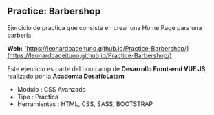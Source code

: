 ## Practice: Barbershop
Ejercicio de practica que consiste en crear una Home Page para una barbería.

**Web:** [https://leonardoaceituno.github.io/Practice-Barbershop/](https://leonardoaceituno.github.io/Practice-Barbershop/)

Este ejercicio es parte del bootcamp de **Desarrollo Front-end VUE JS**, realizado por la **Academia DesafíoLatam**

- Modulo : CSS Avanzado
- Tipo 	: Practica
- Herramientas : HTML, CSS, SASS, BOOTSTRAP
